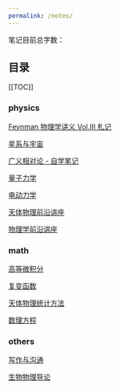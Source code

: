 ```yaml
---
permalink: /notes/
---
```

笔记目前总字数：<WordCount type="Feynman-III, cosmos, self-learn-GR, integral, complex, writing, quantum-mechanics, electrodynamics, astro-front, physics-front, astro-statistic, equation-m-p, biophysics" />

## 目录

[[TOC]]

### physics

[Feynman 物理学讲义 Vol.III 札记](/notes/Feynman-III/)

[星系与宇宙](/notes/cosmos/)

[广义相对论 - 自学笔记](/notes/self-learn-GR/)

[量子力学](/notes/quantum-mechanics/)

[电动力学](/notes/electrodynamics/)

[天体物理前沿讲座](/notes/astro-front/)

[物理学前沿讲座](/notes/physics-front/)

### math

[高等微积分](/notes/integral/)

[复变函数](/notes/complex/)

[天体物理统计方法](/notes/astro-statistic/)

[数理方程](/notes/equation-m-p/)

### others

[写作与沟通](/notes/writing/)

[生物物理导论](/notes/biophysics/)